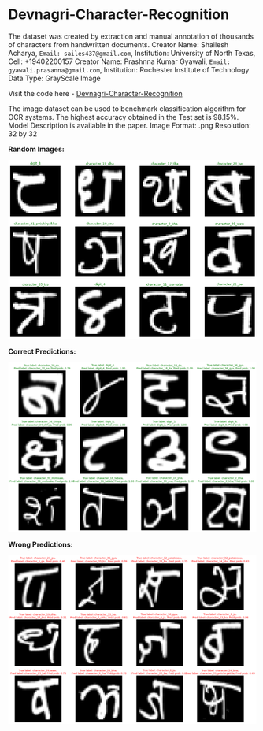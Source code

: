 # Devnagri-Character-Recognition

The dataset was created by extraction and manual annotation of thousands of characters from handwritten documents.
Creator Name: Shailesh Acharya, `Email: sailes437@gmail.com`, Institution: University of North Texas, Cell: +19402200157
Creator Name: Prashnna Kumar Gyawali, `Email: gyawali.prasanna@gmail.com`, Institution: Rochester Institute of Technology
Data Type: GrayScale Image

Visit the code here - [Devnagri-Character-Recognition](https://github.com/Hrushi11/Devnagri-Character-Recognition/blob/main/Devnagri_Character_Recognition.ipynb)

The image dataset can be used to benchmark classification algorithm for OCR systems. The highest accuracy obtained in the Test set is 98.15%. 
Model Description is available in the paper. Image Format: .png Resolution: 32 by 32

**Random Images:**

![IMG](https://github.com/Hrushi11/Devnagri-Character-Recognition/blob/main/images/rand-1.png?raw=true)

**Correct Predictions:**

![IMG](https://github.com/Hrushi11/Devnagri-Character-Recognition/blob/main/images/corr-pred-1.png?raw=true)

**Wrong Predictions:**

![IMG](https://github.com/Hrushi11/Devnagri-Character-Recognition/blob/main/images/wrng-pred-1.png?raw=true)
